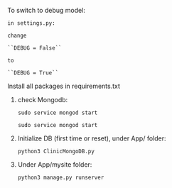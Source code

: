 

To switch to debug model:

    in settings.py: 

    change 

    ``DEBUG = False``

    to 

    ``DEBUG = True``



Install all packages in requirements.txt

1. check Mongodb:

    ``sudo service mongod start``

    ``sudo service mongod start``

2. Initialize DB (first time or reset), under App/ folder:

    ``python3 ClinicMongoDB.py``

3. Under App/mysite folder:

    ``python3 manage.py runserver``
